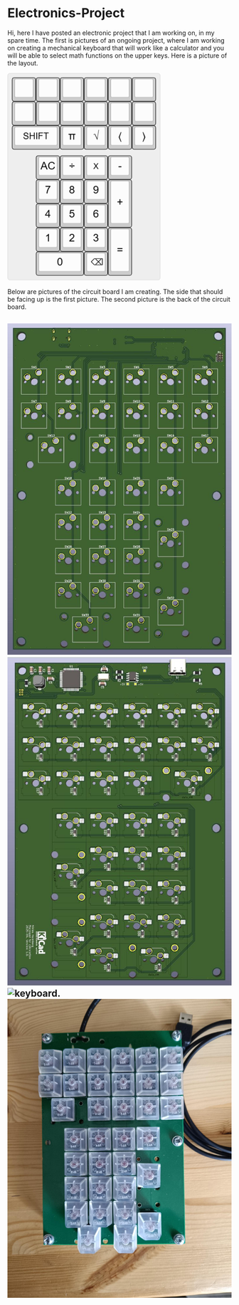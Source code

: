 # Electronics-Project
Hi, here I have posted an electronic project that I am working on, in my spare time.
The first is pictures of an ongoing project, where I am working on creating a mechanical keyboard
that will work like a calculator and you will be able to select math functions on the upper keys.
Here is a picture of the layout.

![keyboard](images/keyboard-layout-02.png)

Below are pictures of the circuit board I am creating. The side that should be facing up is the first picture.
The second picture is the back of the circuit board.

![keyboard](images/PCB-3D-05.JPG)
![keyboard](images/PCB-3D-06.JPG)
![keyboard](images/Mech-Keybord-01.JPG).
![keyboard](images/Mech-Keyboard-02.JPG)
---

